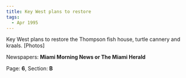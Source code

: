 ```yaml
---  
title: Key West plans to restore  
tags:  
  - Apr 1995  
---  
```

  
Key West plans to restore the Thompson fish house, turtle cannery and kraals. [Photos]  
  
Newspapers: **Miami Morning News or The Miami Herald**  
  
Page: **6**, Section: **B** 

